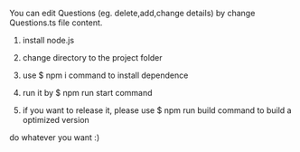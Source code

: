 You can edit Questions (eg. delete,add,change details) by change Questions.ts file content.

1. install node.js

1. change directory to the project folder

1. use $ npm i command to install dependence

1. run it by $ npm run start command

1. if you want to release it, please use $ npm run build command to build a optimized version

do whatever you want :)
